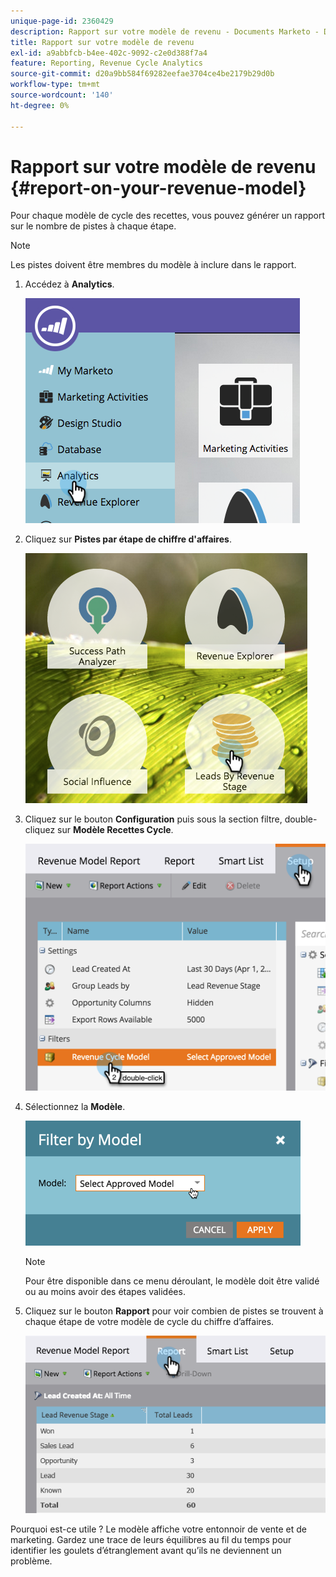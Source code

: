 ```yaml
---
unique-page-id: 2360429
description: Rapport sur votre modèle de revenu - Documents Marketo - Documentation du produit
title: Rapport sur votre modèle de revenu
exl-id: a9abbfcb-b4ee-402c-9092-c2e0d388f7a4
feature: Reporting, Revenue Cycle Analytics
source-git-commit: d20a9bb584f69282eefae3704ce4be2179b29d0b
workflow-type: tm+mt
source-wordcount: '140'
ht-degree: 0%

---
```


# Rapport sur votre modèle de revenu {#report-on-your-revenue-model}

Pour chaque modèle de cycle des recettes, vous pouvez générer un rapport sur le nombre de pistes à chaque étape.

>[!NOTE]
>
>Les pistes doivent être membres du modèle à inclure dans le rapport.

1. Accédez à **Analytics**.

   ![](assets/image2015-4-29-16-3a8-3a14.png)

1. Cliquez sur **Pistes par étape de chiffre d&#39;affaires**.

   ![](assets/image2015-4-29-16-3a15-3a3.png)

1. Cliquez sur le bouton **Configuration** puis sous la section filtre, double-cliquez sur **Modèle Recettes Cycle**.

   ![](assets/image2015-4-29-16-3a37-3a57.png)

1. Sélectionnez la **Modèle**.

   ![](assets/image2015-4-29-16-3a40-3a34.png)

   >[!NOTE]
   >
   >Pour être disponible dans ce menu déroulant, le modèle doit être validé ou au moins avoir des étapes validées.

1. Cliquez sur le bouton **Rapport** pour voir combien de pistes se trouvent à chaque étape de votre modèle de cycle du chiffre d’affaires.

   ![](assets/image2015-4-29-16-3a51-3a29.png)

Pourquoi est-ce utile ? Le modèle affiche votre entonnoir de vente et de marketing. Gardez une trace de leurs équilibres au fil du temps pour identifier les goulets d’étranglement avant qu’ils ne deviennent un problème.
